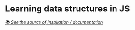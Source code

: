 # Learning data structures in JS

_[:books: See the source of inspiration / documentation](https://github.com/trekhleb/javascript-algorithms/)_
